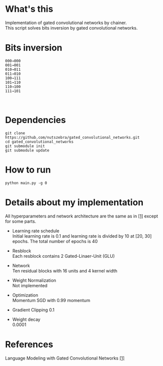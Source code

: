 # What's this
Implementation of gated convolutional networks by chainer.  
This script solves bits inversion by gated convolutional networks.

# Bits inversion

    000→000
    001→001
    010→011  
    011→010  
    100→111  
    101→110  
    110→100  
    111→101  
  
# Dependencies

    git clone https://github.com/nutszebra/gated_convolutional_networks.git
    cd gated_convolutional_networks
    git submodule init
    git submodule update

# How to run
    python main.py -g 0

# Details about my implementation
All hyperparameters and network architecture are the same as in [[1]][Paper] except for some parts.

* Learning rate schedule  
Initial learning rate is 0.1 and learning rate is divided by 10 at [20, 30] epochs. The total number of epochs is 40

* Resblock  
Each resblock contains 2 Gated-Linaer-Unit (GLU)  

* Network  
Ten residual blocks with 16 units and 4 kernel width

* Weight Normalization  
Not implemented  

* Optimization  
Momentum SGD with 0.99 momentum  

* Gradient Clipping 
0.1  

* Weight decay  
0.0001  


# References
Language Modeling with Gated Convolutional Networks [[1]][Paper]  

[paper]: https://arxiv.org/abs/1612.08083 "Paper"
